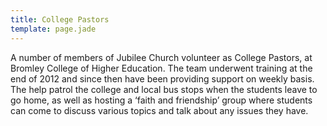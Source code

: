```yaml
---
title: College Pastors
template: page.jade
---
```


A number of members of Jubilee Church volunteer as College Pastors, at Bromley College of Higher Education. The team underwent training at the end of 2012 and since then have been providing support on weekly basis. The help patrol the college and local bus stops when the students leave to go home, as well as hosting a ‘faith and friendship’ group where students can come to discuss various topics and talk about any issues they have. 
